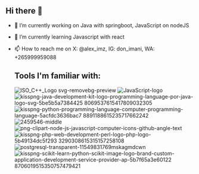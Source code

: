 ## Hi there 👋
- 🔭 I’m currently working on Java with springboot, JavaScript on nodeJS
- 🌱 I’m currently learning Javascript with react
- 📫 How to reach me on X: @alex_imz, IG: don_imani, WA: +265999959088

  ## Tools I'm familiar with:
  ![ISO_C++_Logo svg-removebg-preview](https://github.com/alexdev2001/alexdev2001/assets/146278746/1e4c601b-1d9a-4e86-b23c-55aec3dd4cab) 
![JavaScript-logo](https://github.com/alexdev2001/alexdev2001/assets/146278746/89f9d6ec-f445-42a4-b647-2dffd400801b)
![kisspng-java-development-kit-logo-programming-language-por-java-logo-svg-5be5b5a7384425 8069537615417809032305](https://github.com/alexdev2001/alexdev2001/assets/146278746/1a45a7aa-66b2-4f62-b84f-a729d97d8088)
![kisspng-python-programming-language-computer-programming-language-5acfdc3636bac7 8891188615235717662242](https://github.com/alexdev2001/alexdev2001/assets/146278746/322dffdd-8989-4ca4-95b5-adaaa4086b74)
![2459546-middle](https://github.com/alexdev2001/alexdev2001/assets/146278746/3e60d1e1-1597-441d-a855-af11ee3fbcbb)
![png-clipart-node-js-javascript-computer-icons-github-angle-text](https://github.com/alexdev2001/alexdev2001/assets/146278746/dfc6e032-0321-448e-9fe3-71f28d45b1a7)
![kisspng-php-web-development-perl-logo-php-logo-5b49134dc5f293 3290308615315157258108](https://github.com/alexdev2001/alexdev2001/assets/146278746/226dc94e-f108-40b5-b805-080980ca5765)
![postgresql-transparent-11549831769mskagmdcwn](https://github.com/alexdev2001/alexdev2001/assets/146278746/d416809a-d7bb-4ba4-9208-a4266a8f0c97)
![kisspng-scikit-learn-python-scikit-image-logo-brand-custom-application-development-service-provider-ap-5b7f65a3e60122 8706019515350757479421](https://github.com/alexdev2001/alexdev2001/assets/146278746/5f208759-42f1-4faa-bf7f-46402f0f4b2a)


<!--
**alexdev2001/alexdev2001** is a ✨ _special_ ✨ repository because its `README.md` (this file) appears on your GitHub profile.

Here are some ideas to get you started:

- 🔭 I’m currently working on ...
- 🌱 I’m currently learning ...
- 👯 I’m looking to collaborate on ...
- 🤔 I’m looking for help with ...
- 💬 Ask me about ...
- 📫 How to reach me: ...
- 😄 Pronouns: ...
- ⚡ Fun fact: ...
-->
